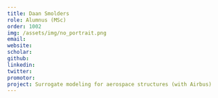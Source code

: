 ```yaml
---
title: Daan Smolders
role: Alumnus (MSc)
order: 1002
img: /assets/img/no_portrait.png
email: 
website: 
scholar: 
github: 
linkedin: 
twitter: 
promotor: 
project: Surrogate modeling for aerospace structures (with Airbus)
---
```


